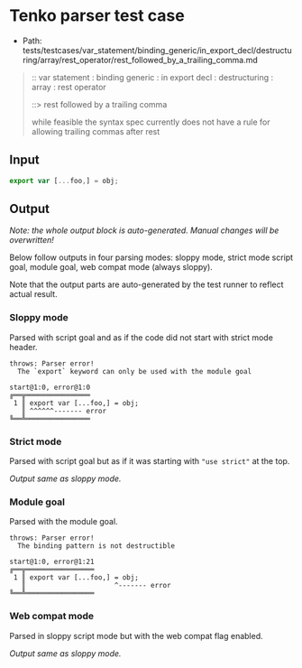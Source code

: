 # Tenko parser test case

- Path: tests/testcases/var_statement/binding_generic/in_export_decl/destructuring/array/rest_operator/rest_followed_by_a_trailing_comma.md

> :: var statement : binding generic : in export decl : destructuring : array : rest operator
>
> ::> rest followed by a trailing comma
>
> while feasible the syntax spec currently does not have a rule for allowing trailing commas after rest

## Input


`````js
export var [...foo,] = obj;
`````

## Output

_Note: the whole output block is auto-generated. Manual changes will be overwritten!_

Below follow outputs in four parsing modes: sloppy mode, strict mode script goal, module goal, web compat mode (always sloppy).

Note that the output parts are auto-generated by the test runner to reflect actual result.

### Sloppy mode

Parsed with script goal and as if the code did not start with strict mode header.

`````
throws: Parser error!
  The `export` keyword can only be used with the module goal

start@1:0, error@1:0
╔══╦════════════════
 1 ║ export var [...foo,] = obj;
   ║ ^^^^^^------- error
╚══╩════════════════

`````

### Strict mode

Parsed with script goal but as if it was starting with `"use strict"` at the top.

_Output same as sloppy mode._

### Module goal

Parsed with the module goal.

`````
throws: Parser error!
  The binding pattern is not destructible

start@1:0, error@1:21
╔══╦═════════════════
 1 ║ export var [...foo,] = obj;
   ║                      ^------- error
╚══╩═════════════════

`````


### Web compat mode

Parsed in sloppy script mode but with the web compat flag enabled.

_Output same as sloppy mode._
